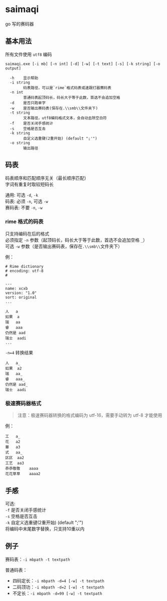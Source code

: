# saimaqi

go 写的赛码器

## 基本用法

所有文件使用 `utf8` 编码

```shell
saimaqi.exe [-i mb] [-n int] [-d] [-w] [-t text] [-s] [-k string] [-o output]

  -h    显示帮助
  -i string
        码表路径，可以是`rime`格式码表或速跟打器赛码表
  -n int
        普通码表起顶码长，码长大于等于此数，首选不会追加空格
  -d    是否只跑单字
  -w    是否输出赛码表(保存在.\\smb\\文件夹下)
  -t string
        文本路径，utf8编码格式文本，会自动去除空白符
  -f    是否关闭手感统计
  -s    空格是否互击
  -k string
        自定义选重键(2重开始) (default ";'")
  -o string
        输出路径
``` 

## 码表

码表顺序和匹配顺序无关（最长顺序匹配）  
字词有重复时取较短码长

通用: 可选 `-d`, `-k`  
码表: 必须 `-n`, 可选 `-w`  
赛码表: 不要 `-n`, `-w`

### rime 格式的码表

只支持编码在后的格式  
必须指定 `-n` 参数（起顶码长，码长大于等于此数，首选不会追加空格 `_`）  
可选 `-w` 参数（是否输出赛码表，保存在`.\\smb\\`文件夹下）

例：
```
# Rime dictionary
# encoding: utf-8
#

---
name: xcxb
version: "1.0"
sort: original
...

人	a
如果	a
瑞	aa
睿	aaa
仍然是	aad
瑞士	aadi
...
```

`-n=4` 转换结果
```
人	a_
如果	a2
瑞	aa_
睿	aaa_
仍然是	aad_
瑞士	aadi
```

### 极速赛码器格式

> 注意：极速赛码器转换的格式编码为 utf-16，需要手动转为 utf-8 才能使用

例：
```
工	a_
花	a2
華	a3
式	aa_
区区	aa2
工艺	aa3
恭恭敬敬	aaaa
花花草草	aaaa2
```

## 手感

可选:  
`-f` 是否关闭手感统计  
`-s` 空格是否互击  
`-k` 自定义选重键(2重开始) (default ";'")  
将编码中末尾数字替换，只支持10重以内

## 例子

赛码表：`-i mbpath -t textpath`

普通码表：
- 四码定长：`-i mbpath -d=4 [-w] -t textpath`
- 二码顶功：`-i mbpath -d=2 [-w] -t textpath`
- 不定长：`-i mbpath -d=99 [-w] -t textpath`
